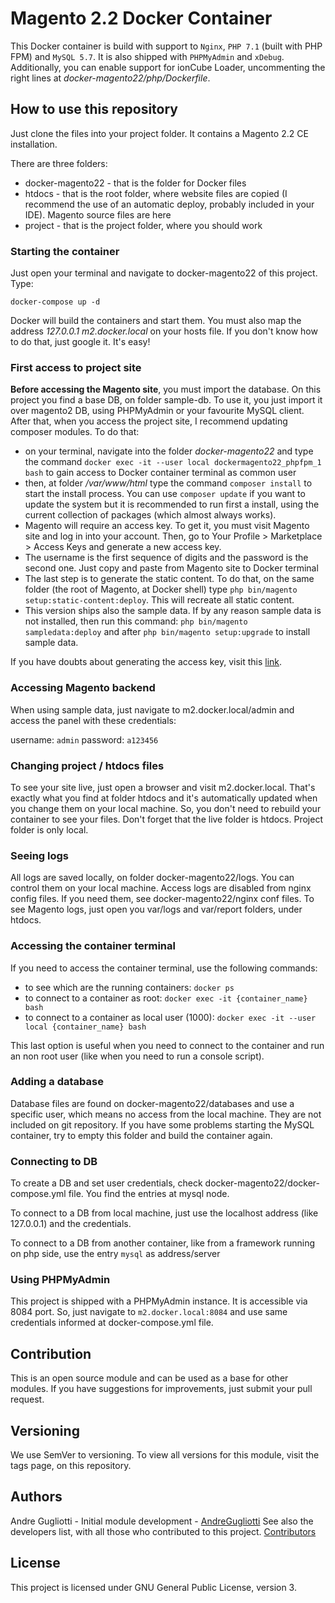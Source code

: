 # Magento 2.2 Docker Container

This Docker container is build with support to `Nginx`, `PHP 7.1` (built with PHP FPM) and `MySQL 5.7`. It is also shipped with `PHPMyAdmin` and `xDebug`. Additionally, you can enable support for ionCube Loader, uncommenting the right lines at _docker-magento22/php/Dockerfile_.

## How to use this repository

Just clone the files into your project folder. It contains a Magento 2.2 CE installation.

There are three folders:

- docker-magento22 - that is the folder for Docker files
- htdocs - that is the root folder, where website files are copied (I recommend the use of an automatic deploy, probably included in your IDE). Magento source files are here
- project - that is the project folder, where you should work

### Starting the container

Just open your terminal and navigate to docker-magento22 of this project. Type:

`docker-compose up -d`

Docker will build the containers and start them. You must also map the address _127.0.0.1 m2.docker.local_ on your hosts file. If you don't know how to do that, just google it. It's easy!

### First access to project site

**Before accessing the Magento site**, you must import the database.
On this project you find a base DB, on folder sample-db. To use it, you just import it over magento2 DB, using PHPMyAdmin or your favourite MySQL client.
After that, when you access the project site, I recommend updating composer modules. To do that:

- on your terminal, navigate into the folder _docker-magento22_ and type the command `docker exec -it --user local dockermagento22_phpfpm_1 bash` to gain access to Docker container terminal as common user
- then, at folder _/var/www/html_ type the command `composer install` to start the install process. You can use `composer update` if you want to update the system but it is recommended to run first a install, using the current collection of packages (which almost always works).
- Magento will require an access key. To get it, you must visit Magento site and log in into your account. Then, go to Your Profile > Marketplace > Access Keys and generate a new access key.
- The username is the first sequence of digits and the password is the second one. Just copy and paste from Magento site to Docker terminal
- The last step is to generate the static content. To do that, on the same folder (the root of Magento, at Docker shell) type `php bin/magento setup:static-content:deploy`. This will recreate all static content.
- This version ships also the sample data. If by any reason sample data is not installed, then run this command: `php bin/magento sampledata:deploy` and after `php bin/magento setup:upgrade` to install sample data.

If you have doubts about generating the access key, visit this [link](http://devdocs.magento.com/guides/v2.0/install-gde/prereq/connect-auth.html).

### Accessing Magento backend

When using sample data, just navigate to m2.docker.local/admin and access the panel with these credentials:

username: `admin`
password: `a123456`

### Changing project / htdocs files

To see your site live, just open a browser and visit m2.docker.local. That's exactly what you find at folder htdocs and it's automatically updated when you change them on your local machine. So, you don't need to rebuild your container to see your files.
Don't forget that the live folder is htdocs. Project folder is only local.

### Seeing logs

All logs are saved locally, on folder docker-magento22/logs. You can control them on your local machine.
Access logs are disabled from nginx config files. If you need them, see docker-magento22/nginx conf files.
To see Magento logs, just open you var/logs and var/report folders, under htdocs.

### Accessing the container terminal

If you need to access the container terminal, use the following commands:

- to see which are the running containers: `docker ps`
- to connect to a container as root: `docker exec -it {container_name} bash`
- to connect to a container as local user (1000): `docker exec -it --user local {container_name} bash`

This last option is useful when you need to connect to the container and run an non root user (like when you need to run a console script).

### Adding a database

Database files are found on docker-magento22/databases and use a specific user, which means no access from the local machine. They are not included on git repository.
If you have some problems starting the MySQL container, try to empty this folder and build the container again.

### Connecting to DB

To create a DB and set user credentials, check docker-magento22/docker-compose.yml file. You find the entries at mysql node.

To connect to a DB from local machine, just use the localhost address (like 127.0.0.1) and the credentials.

To connect to a DB from another container, like from a framework running on php side, use the entry `mysql` as address/server

### Using PHPMyAdmin

This project is shipped with a PHPMyAdmin instance. It is accessible via 8084 port. So, just navigate to `m2.docker.local:8084` and use same credentials informed at docker-compose.yml file.

## Contribution

This is an open source module and can be used as a base for other modules. If you have suggestions for improvements, just submit your pull request.

## Versioning

We use SemVer to versioning. To view all versions for this module, visit the tags page, on this repository.

## Authors

Andre Gugliotti - Initial module development - [AndreGugliotti](https://github.com/AndreGugliotti)
See also the developers list, with all those who contributed to this project. [Contributors](https://github.com/andregugliotti/docker-magento22/graphs/contributors)

## License

This project is licensed under GNU General Public License, version 3.